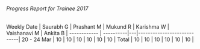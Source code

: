 ###### Progress Report for Trainee 2017 

Weekly Date | Saurabh G | Prashant M | Mukund R | Karishma W | Vaishanavi M | Ankita B |
------------ | ----------|---|----------------------------|
20 - 24 Mar | 10 | 10 | 10 | 10 | 10 | 10 |
Total | 10 | 10 | 10 | 10 | 10 | 10 |
